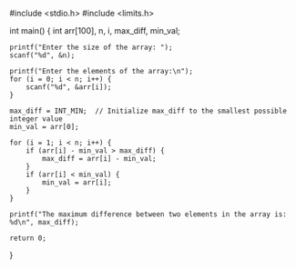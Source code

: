 #include <stdio.h>
#include <limits.h>

int main() {
    int arr[100], n, i, max_diff, min_val;
    
    printf("Enter the size of the array: ");
    scanf("%d", &n);
    
    printf("Enter the elements of the array:\n");
    for (i = 0; i < n; i++) {
        scanf("%d", &arr[i]);
    }
    
    max_diff = INT_MIN;  // Initialize max_diff to the smallest possible integer value
    min_val = arr[0];
    
    for (i = 1; i < n; i++) {
        if (arr[i] - min_val > max_diff) {
            max_diff = arr[i] - min_val;
        }
        if (arr[i] < min_val) {
            min_val = arr[i];
        }
    }
    
    printf("The maximum difference between two elements in the array is: %d\n", max_diff);
    
    return 0;
}
